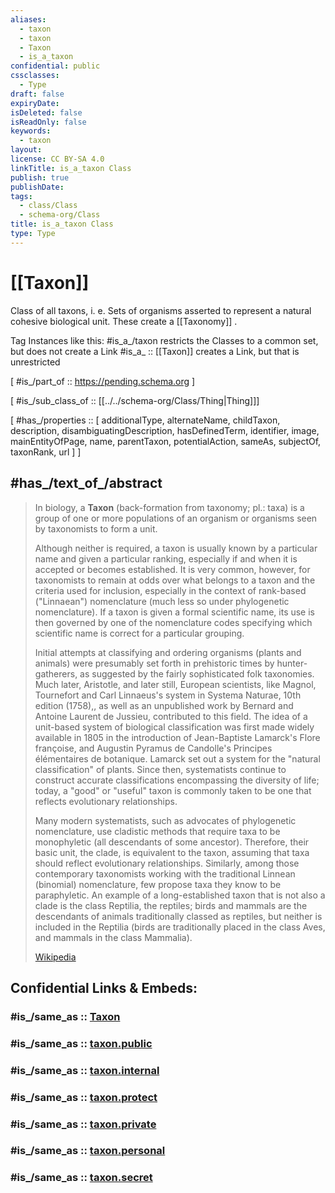 ```yaml
---
aliases:
  - taxon
  - taxon
  - Taxon
  - is_a_taxon
confidential: public
cssclasses:
  - Type
draft: false
expiryDate:
isDeleted: false
isReadOnly: false
keywords:
  - taxon
layout:
license: CC BY-SA 4.0
linkTitle: is_a_taxon Class
publish: true
publishDate:
tags:
  - class/Class
  - schema-org/Class
title: is_a_taxon Class
type: Type
---
```


# [[Taxon]] 

Class of all taxons, i. e. Sets of organisms asserted to represent a natural cohesive biological unit.
These create a [[Taxonomy]] . 

Tag Instances like this: 
#is_a_/taxon restricts the Classes to a common set, but does not create a Link 
#is_a_ :: [[Taxon]] 
creates a Link, but that is unrestricted

[ #is_/part_of :: https://pending.schema.org ]

[ #is_/sub_class_of :: [[../../schema-org/Class/Thing|Thing]]]

[ #has_/properties :: [ additionalType, alternateName, childTaxon, description, disambiguatingDescription, hasDefinedTerm, identifier, image, mainEntityOfPage, name, parentTaxon, potentialAction, sameAs, subjectOf, taxonRank, url ] ]

## #has_/text_of_/abstract 

> In biology, a **Taxon** (back-formation from taxonomy; pl.: taxa) 
> is a group of one or more populations of an organism or organisms seen by taxonomists to form a unit. 
> 
> Although neither is required, a taxon is usually known by a particular name and given a particular ranking, 
> especially if and when it is accepted or becomes established. 
> It is very common, however, for taxonomists to remain at odds over what belongs to a taxon and the criteria used for inclusion, especially in the context of rank-based ("Linnaean") nomenclature (much less so under phylogenetic nomenclature). If a taxon is given a formal scientific name, its use is then governed by one of the nomenclature codes specifying which scientific name is correct for a particular grouping.
>
> Initial attempts at classifying and ordering organisms (plants and animals) were presumably set forth in prehistoric times by hunter-gatherers, as suggested by the fairly sophisticated folk taxonomies. Much later, Aristotle, and later still, European scientists, like Magnol, Tournefort and Carl Linnaeus's system in Systema Naturae, 10th edition (1758),, as well as an unpublished work by Bernard and Antoine Laurent de Jussieu, contributed to this field. The idea of a unit-based system of biological classification was first made widely available in 1805 in the introduction of Jean-Baptiste Lamarck's Flore françoise, and Augustin Pyramus de Candolle's Principes élémentaires de botanique. Lamarck set out a system for the "natural classification" of plants. Since then, systematists continue to construct accurate classifications encompassing the diversity of life; today, a "good" or "useful" taxon is commonly taken to be one that reflects evolutionary relationships.
>
> Many modern systematists, such as advocates of phylogenetic nomenclature, use cladistic methods that require taxa to be monophyletic (all descendants of some ancestor). Therefore, their basic unit, the clade, is equivalent to the taxon, assuming that taxa should reflect evolutionary relationships. Similarly, among those contemporary taxonomists working with the traditional Linnean (binomial) nomenclature, few propose taxa they know to be paraphyletic. An example of a long-established taxon that is not also a clade is the class Reptilia, the reptiles; birds and mammals are the descendants of animals traditionally classed as reptiles, but neither is included in the Reptilia (birds are traditionally placed in the class Aves, and mammals in the class Mammalia).
>
> [Wikipedia](https://en.wikipedia.org/wiki/Taxon)


## Confidential Links & Embeds: 

### #is_/same_as :: [Taxon](Taxon.md) 

### #is_/same_as :: [taxon.public](/_public/schema-org/Class/is_a_/taxon.public.md) 

### #is_/same_as :: [taxon.internal](/_internal/schema-org/Class/is_a_/taxon.internal.md) 

### #is_/same_as :: [taxon.protect](/_protect/schema-org/Class/is_a_/taxon.protect.md) 

### #is_/same_as :: [taxon.private](/_private/schema-org/Class/is_a_/taxon.private.md) 

### #is_/same_as :: [taxon.personal](/_personal/schema-org/Class/is_a_/taxon.personal.md) 

### #is_/same_as :: [taxon.secret](/_secret/schema-org/Class/is_a_/taxon.secret.md)

